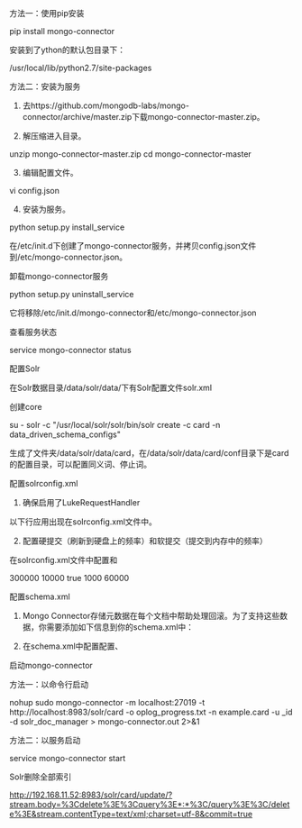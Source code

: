 方法一：使用pip安装
       
pip install mongo-connector

安装到了ython的默认包目录下：

/usr/local/lib/python2.7/site-packages


方法二：安装为服务

1. 去https://github.com/mongodb-labs/mongo-connector/archive/master.zip下载mongo-connector-master.zip。

2. 解压缩进入目录。
       
unzip mongo-connector-master.zip
cd mongo-connector-master

3. 编辑配置文件。
       
vi config.json

4. 安装为服务。
       
python setup.py install_service

在/etc/init.d下创建了mongo-connector服务，并拷贝config.json文件到/etc/mongo-connector.json。


卸载mongo-connector服务
       
python setup.py uninstall_service

它将移除/etc/init.d/mongo-connector和/etc/mongo-connector.json


查看服务状态
       
service mongo-connector status


配置Solr


在Solr数据目录/data/solr/data/下有Solr配置文件solr.xml


创建core
       
su - solr -c "/usr/local/solr/solr/bin/solr create -c card -n data_driven_schema_configs"

生成了文件夹/data/solr/data/card，在/data/solr/data/card/conf目录下是card的配置目录，可以配置同义词、停止词。


配置solrconfig.xml

1. 确保启用了LukeRequestHandler

以下行应用出现在solrconfig.xml文件中。
       
<requestHandler name="/admin/luke" class="org.apache.solr.handler.admin.LukeRequestHandler" />

2. 配置硬提交（刷新到硬盘上的频率）和软提交（提交到内存中的频率）

在solrconfig.xml文件中配置<autoCommit>和<autoSoftCommit>
       
<autoCommit>
<maxTime>300000</maxTime>
<maxDocs>10000</maxDocs>
<openSearcher>true</openSearcher>
</autoCommit>
<!-- softAutoCommit is like autoCommit except it causes a
'soft' commit which only ensures that changes are visible
but does not ensure that data is synced to disk. This is
faster and more near-realtime friendly than a hard commit.
-->
<autoSoftCommit>
<maxDocs>1000</maxDocs>
<maxTime>60000</maxTime>
</autoSoftCommit>


配置schema.xml

1. Mongo Connector存储元数据在每个文档中帮助处理回滚。为了支持这些数据，你需要添加如下信息到你的schema.xml中：
       
<field name="_ts" type="long" indexed="true" stored="true" />
<field name="ns" type="string" indexed="true" stored="true"/>

2. 在schema.xml中配置配置<uniqueKey>、<field>


启动mongo-connector


方法一：以命令行启动
       
nohup sudo mongo-connector -m localhost:27019 -t http://localhost:8983/solr/card -o oplog_progress.txt -n example.card -u _id -d solr_doc_manager > mongo-connector.out 2>&1


方法二：以服务启动
       
service mongo-connector start


Solr删除全部索引


http://192.168.11.52:8983/solr/card/update/?stream.body=%3Cdelete%3E%3Cquery%3E*:*%3C/query%3E%3C/delete%3E&stream.contentType=text/xml;charset=utf-8&commit=true
